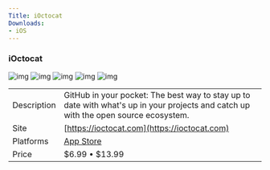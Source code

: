 ```yaml
---
Title: iOctocat
Downloads:
- iOS
---
```


### iOctocat

![img](http://a5.mzstatic.com/us/r30/Purple71/v4/b2/a7/cc/b2a7cc5b-413f-070a-c37b-bfcc3ba9c298/screen696x696.jpeg) ![img](http://a1.mzstatic.com/us/r30/Purple71/v4/bf/5a/0c/bf5a0ca9-30b8-bf68-35ee-c8af66cec1df/screen696x696.jpeg)  ![img](http://a1.mzstatic.com/us/r30/Purple71/v4/22/92/89/22928986-e3cf-3a7b-da28-69beab67170a/screen696x696.jpeg)
![img](http://a1.mzstatic.com/us/r30/Purple62/v4/56/51/2a/56512a40-ce4e-576b-9d83-db4719d43d88/screen696x696.jpeg)
![img](http://a2.mzstatic.com/us/r30/Purple71/v4/1f/87/74/1f877478-149e-b079-6c0b-784bf43f836f/screen696x696.jpeg)

| | |
| --- | --- |
| Description | GitHub in your pocket: The best way to stay up to date with what's up in your projects and catch up with the open source ecosystem. |
| Site | [https://ioctocat.com](https://ioctocat.com) |
| Platforms | [App Store](https://itunes.apple.com/us/app/ioctocat-mobile-client-for-github/id669642611?mt=8)  |
| Price | $6.99 • $13.99 |
